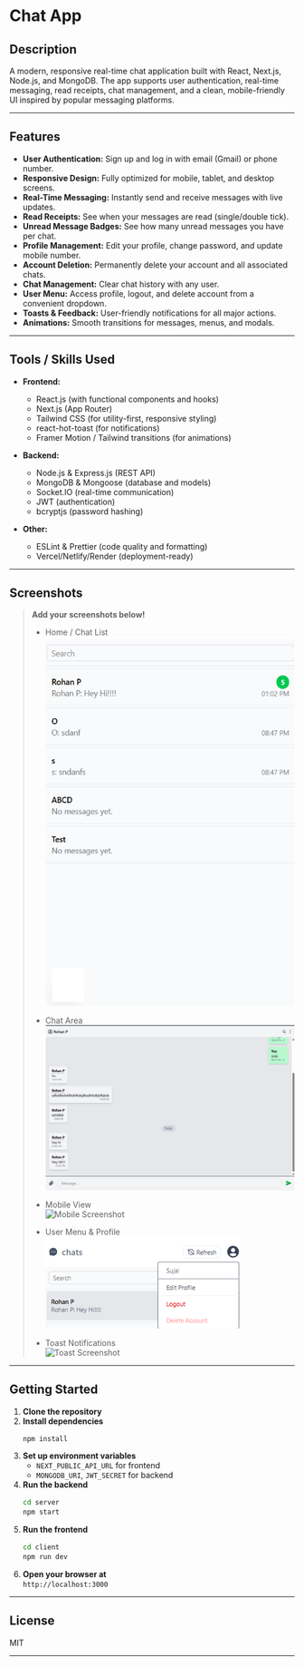 
# Chat App

## Description

A modern, responsive real-time chat application built with React, Next.js, Node.js, and MongoDB. The app supports user authentication, real-time messaging, read receipts, chat management, and a clean, mobile-friendly UI inspired by popular messaging platforms.

---

## Features

- **User Authentication:** Sign up and log in with email (Gmail) or phone number.
- **Responsive Design:** Fully optimized for mobile, tablet, and desktop screens.
- **Real-Time Messaging:** Instantly send and receive messages with live updates.
- **Read Receipts:** See when your messages are read (single/double tick).
- **Unread Message Badges:** See how many unread messages you have per chat.
- **Profile Management:** Edit your profile, change password, and update mobile number.
- **Account Deletion:** Permanently delete your account and all associated chats.
- **Chat Management:** Clear chat history with any user.
- **User Menu:** Access profile, logout, and delete account from a convenient dropdown.
- **Toasts & Feedback:** User-friendly notifications for all major actions.
- **Animations:** Smooth transitions for messages, menus, and modals.

---

## Tools / Skills Used

- **Frontend:**
  - React.js (with functional components and hooks)
  - Next.js (App Router)
  - Tailwind CSS (for utility-first, responsive styling)
  - react-hot-toast (for notifications)
  - Framer Motion / Tailwind transitions (for animations)

- **Backend:**
  - Node.js & Express.js (REST API)
  - MongoDB & Mongoose (database and models)
  - Socket.IO (real-time communication)
  - JWT (authentication)
  - bcryptjs (password hashing)

- **Other:**
  - ESLint & Prettier (code quality and formatting)
  - Vercel/Netlify/Render (deployment-ready)

---

## Screenshots

> **Add your screenshots below!**
>
> - Home / Chat List  
>   ![Chat List Screenshot](screenshots/chat-list.png)
>
> - Chat Area  
>   ![Chat Area Screenshot](screenshots/chat-area.png)
>
> - Mobile View  
>   ![Mobile Screenshot](screenshots/mobile-view.png)
>
> - User Menu & Profile  
>   ![User Menu Screenshot](screenshots/user-menu.png)
>
> - Toast Notifications  
>   ![Toast Screenshot](screenshots/toast.png)

---

## Getting Started

1. **Clone the repository**
2. **Install dependencies**  
   ```bash
   npm install
   ```
3. **Set up environment variables**  
   - `NEXT_PUBLIC_API_URL` for frontend
   - `MONGODB_URI`, `JWT_SECRET` for backend
4. **Run the backend**  
   ```bash
   cd server
   npm start
   ```
5. **Run the frontend**  
   ```bash
   cd client
   npm run dev
   ```
6. **Open your browser at**  
   `http://localhost:3000`

---

## License

MIT

---
